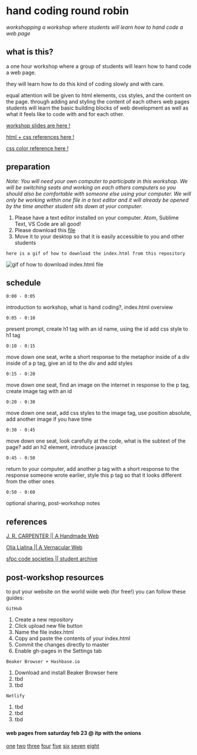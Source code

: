 # hand coding round robin
*workshopping a workshop where students will learn how to hand code a web page*

## what is this?
a one hour workshop where a group of students will learn how to hand code a web page.

they will learn how to do this kind of coding slowly and with care.

equal attention will be given to html elements, css styles, and the content on the page. through adding and styling the content of each others web pages students will learn the basic building blocks of web development as well as what it feels like to code with and for each other.

[workshop slides are here !](https://doodybrains.github.io/hand-coding-round-robin)

[html + css references here !](https://doodybrains.github.io/hand-coding-round-robin/reference.html)

[css color reference here !](http://colours.neilorangepeel.com/)

## preparation
_Note: You will need your own computer to participate in this workshop. We will be switching seats and working on each others computers so you should also be comfortable with someone else using your computer. We will only be working within one file in a text editor and it will already be opened by the time another student sits down at your computer._

1. Please have a text editor installed on your computer. Atom, Sublime Text, VS Code are all good!
2. Please download this [file](https://github.com/doodybrains/hand-coding-round-robin/blob/master/pre-workshop-materials/index.html)
3. Move it to your desktop so that it is easily accessible to you and other students

`here is a gif of how to download the index.html from this repository`

![gif of how to download index.html file](./pre-workshop-materials/how-to-download-index-file.gif)

## schedule

`0:00 - 0:05`

introduction to workshop, what is hand coding?, index.html overview

`0:05 - 0:10`

present prompt, create h1 tag with an id name, using the id add css style to h1 tag

`0:10 - 0:15`

move down one seat, write a short response to the metaphor inside of a div inside of a p tag, give an id to the div and add styles

`0:15 - 0:20`

move down one seat, find an image on the internet in response to the p tag, create image tag with an id

`0:20 - 0:30`

move down one seat, add css styles to the image tag, use position absolute, add another image if you have time

`0:30 - 0:45`

move down one seat, look carefully at the code, what is the subtext of the page? add an h2 element, introduce javascipt

`0:45 - 0:50`

return to your computer, add another p tag with a short response to the response someone wrote earlier, style this p tag so that it looks
different from the other ones

`0:50 - 0:60`

optional sharing, post-workshop notes

## references

[J. R. CARPENTER || A Handmade Web](http://veryinteractive.net/content/2-library/50-a-handmade-web/carpenter-a-handmade-web.pdf)

[Olia Lialina || A Vernacular Web](http://art.teleportacia.org/observation/vernacular/welcome/)

[sfpc code societies || student archive](http://sfpc.io/codesocieties_students)

## post-workshop resources

to put your website on the world wide web (for free!) you can follow these guides:

`GitHub`
1. Create a new repository
2. Click upload new file button
3. Name the file index.html
4. Copy and paste the contents of your index.html
5. Commit the changes directly to master
6. Enable gh-pages in the Settings tab

`Beaker Browser + Hashbase.io`
1. Download and install Beaker Browser here
2. tbd
3. tbd

`Netlify`
1. tbd
2. tbd
3. tbd

#### web pages from saturday feb 23 @ itp with the onions

[one](https://doodybrains.github.io/hand-coding-round-robin/feb-23-onions/one.html) [two](https://doodybrains.github.io/hand-coding-round-robin/feb-23-onions/two.html) [three](https://doodybrains.github.io/hand-coding-round-robin/feb-23-onions/three.html)
[four](https://doodybrains.github.io/hand-coding-round-robin/feb-23-onions/four.html)
[five](https://doodybrains.github.io/hand-coding-round-robin/feb-23-onions/five.html)
[six](https://doodybrains.github.io/hand-coding-round-robin/feb-23-onions/six.html)
[seven](https://doodybrains.github.io/hand-coding-round-robin/feb-23-onions/seven.html)
[eight](https://doodybrains.github.io/hand-coding-round-robin/feb-23-onions/eight.html)
